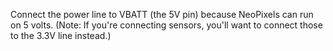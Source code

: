 
Connect the power line to VBATT (the 5V pin) because NeoPixels can run on 5 volts.  (Note:  If you're connecting sensors, you'll want to connect those to the 3.3V line instead.)
